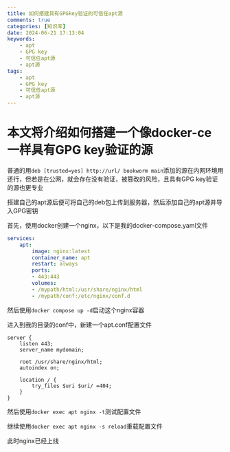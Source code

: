 ```yaml
---
title: 如何搭建具有GPGkey验证的可信任apt源
comments: true
categories: [知识库]
date: 2024-06-21 17:13:04
keywords:
    - apt
    - GPG key
    - 可信任apt源
    - apt源
tags:
    - apt
    - GPG key
    - 可信任apt源
    - apt源
---
```


# 本文将介绍如何搭建一个像docker-ce一样具有GPG key验证的源

普通的用`deb [trusted=yes] http://url/ bookworm main`添加的源在内网环境用还行，但若是在公网，就会存在没有验证，被篡改的风险，且具有GPG key验证的源也更专业

搭建自己的apt源后便可将自己的deb包上传到服务器，然后添加自己的apt源并导入GPG密钥

<!-- more -->

首先，使用docker创建一个nginx，以下是我的docker-compose.yaml文件

```yaml
services:
    apt:
        image: nginx:latest
        container_name: apt
        restart: always
        ports:
        - 443:443
        volumes:
        - /mypath/html:/usr/share/nginx/html
        - /mypath/conf:/etc/nginx/conf.d
```

然后使用`docker compose up -d`启动这个nginx容器

进入到我的目录的conf中，新建一个apt.conf配置文件

```
server {
    listen 443;
    server_name mydomain;

    root /usr/share/nginx/html;
    autoindex on;

    location / {
        try_files $uri $uri/ =404;
    }
}
```

然后使用`docker exec apt nginx -t`测试配置文件

继续使用`docker exec apt nginx -s reload`重载配置文件

此时nginx已经上线

